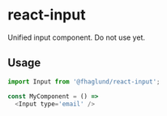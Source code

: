 # react-input

Unified input component. Do not use yet.

## Usage

```js
import Input from '@fhaglund/react-input';

const MyComponent = () =>
  <Input type='email' />
```
